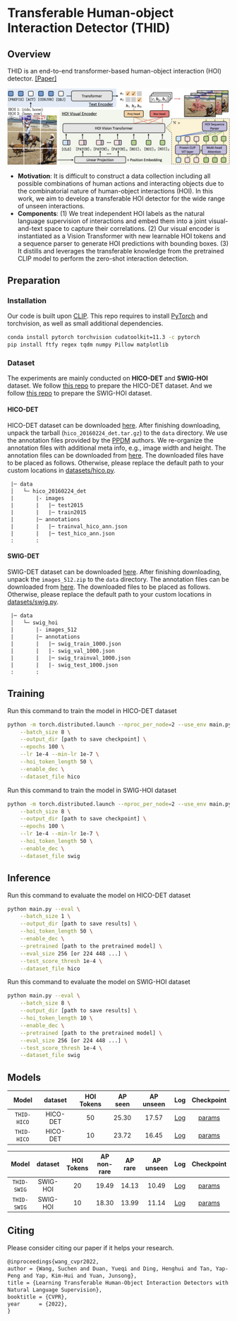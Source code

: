 # Transferable Human-object Interaction Detector (THID)

## Overview

THID is an end-to-end transformer-based human-object interaction (HOI) detector. [[Paper]](https://cse.buffalo.edu/~jsyuan/papers/2022/CVPR2022_4126.pdf)

![THID](./figures/THID_arch.png)

- **Motivation**: It is difficult to construct a data collection including all possible combinations of human actions and interacting objects due to the combinatorial nature of human-object interactions (HOI). In this work, we aim to develop a transferable HOI detector for the wide range of unseen interactions.
- **Components**: (1) We treat independent HOI labels as the natural language supervision of interactions and embed them into a joint visual-and-text space to capture their correlations. (2) Our visual encoder is instantiated as a Vision Transformer with new learnable HOI tokens and a sequence parser to generate HOI predictions with bounding boxes. (3) It distills and leverages the transferable knowledge from the pretrained CLIP model to perform the zero-shot interaction detection.

## Preparation

### Installation

Our code is built upon [CLIP](https://github.com/openai/CLIP). This repo requires to install [PyTorch](https://pytorch.org/get-started/locally/) and torchvision, as well as small additional dependencies.

```bash
conda install pytorch torchvision cudatoolkit=11.3 -c pytorch
pip install ftfy regex tqdm numpy Pillow matplotlib
```

### Dataset

The experiments are mainly conducted on **HICO-DET** and **SWIG-HOI** dataset. We follow [this repo](https://github.com/YueLiao/PPDM) to prepare the HICO-DET dataset. And we follow [this repo](https://github.com/scwangdyd/large_vocabulary_hoi_detection) to prepare the SWIG-HOI dataset.

#### HICO-DET

HICO-DET dataset can be downloaded [here](https://drive.google.com/open?id=1QZcJmGVlF9f4h-XLWe9Gkmnmj2z1gSnk). After finishing downloading, unpack the tarball (`hico_20160224_det.tar.gz`) to the `data` directory. We use the annotation files provided by the [PPDM](https://github.com/YueLiao/PPDM) authors. We re-organize the annotation files with additional meta info, e.g., image width and height. The annotation files can be downloaded from [here](https://drive.google.com/open?id=1lqmevkw8fjDuTqsOOgzg07Kf6lXhK2rg). The downloaded files have to be placed as follows. Otherwise, please replace the default path to your custom locations in [datasets/hico.py](./datasets/hico.py).

``` plain
 |─ data
 │   └─ hico_20160224_det
 |       |- images
 |       |   |─ test2015
 |       |   |─ train2015
 |       |─ annotations
 |       |   |─ trainval_hico_ann.json
 |       |   |─ test_hico_ann.json
 :       :
```

#### SWIG-DET

SWIG-DET dataset can be downloaded [here](https://swig-data-weights.s3.us-east-2.amazonaws.com/images_512.zip). After finishing downloading, unpack the `images_512.zip` to the `data` directory. The annotation files can be downloaded from [here](https://drive.google.com/open?id=1GxNP99J0KP6Pwfekij_M1Z0moHziX8QN). The downloaded files to be placed as follows. Otherwise, please replace the default path to your custom locations in [datasets/swig.py](./datasets/swig.py).

``` plain
 |─ data
 │   └─ swig_hoi
 |       |- images_512
 |       |─ annotations
 |       |   |─ swig_train_1000.json
 |       |   |- swig_val_1000.json
 |       |   |─ swig_trainval_1000.json
 |       |   |- swig_test_1000.json
 :       :
```

## Training

Run this command to train the model in HICO-DET dataset

``` bash
python -m torch.distributed.launch --nproc_per_node=2 --use_env main.py \
    --batch_size 8 \
    --output_dir [path to save checkpoint] \
    --epochs 100 \
    --lr 1e-4 --min-lr 1e-7 \
    --hoi_token_length 50 \
    --enable_dec \
    --dataset_file hico
```

Run this command to train the model in SWIG-HOI dataset

``` bash
python -m torch.distributed.launch --nproc_per_node=2 --use_env main.py \
    --batch_size 8 \
    --output_dir [path to save checkpoint] \
    --epochs 100 \
    --lr 1e-4 --min-lr 1e-7 \
    --hoi_token_length 50 \
    --enable_dec \
    --dataset_file swig
```

## Inference

Run this command to evaluate the model on HICO-DET dataset

``` bash
python main.py --eval \
    --batch_size 1 \
    --output_dir [path to save results] \
    --hoi_token_length 50 \
    --enable_dec \
    --pretrained [path to the pretrained model] \
    --eval_size 256 [or 224 448 ...] \
    --test_score_thresh 1e-4 \
    --dataset_file hico
```

Run this command to evaluate the model on SWIG-HOI dataset

``` bash
python main.py --eval \
    --batch_size 8 \
    --output_dir [path to save results] \
    --hoi_token_length 10 \
    --enable_dec \
    --pretrained [path to the pretrained model] \
    --eval_size 256 [or 224 448 ...] \
    --test_score_thresh 1e-4 \
    --dataset_file swig
```

## Models

| Model | dataset | HOI Tokens | AP seen | AP unseen | Log | Checkpoint |
| :-----: | :-----: | :-----: | :-----: | :-----: | :-----: | :-----: |
| `THID-HICO` | HICO-DET | 50 | 25.30 | 17.57 | [Log](https://github.com/scwangdyd/promting_hoi/releases/download/v0.2/thid_hico_token50_epoch100_log.txt) | [params](https://github.com/scwangdyd/promting_hoi/releases/download/v0.2/thid_hico_token50_epoch100.pth)|
| `THID-HICO` | HICO-DET | 10 | 23.72 | 16.45 | [Log](https://github.com/scwangdyd/promting_hoi/releases/download/v0.2/thid_hico_token10_epoch100_log.txt) | [params](https://github.com/scwangdyd/promting_hoi/releases/download/v0.2/thid_hico_token10_epoch100.pth)|

| Model | dataset | HOI Tokens | AP non-rare | AP rare | AP unseen |  Log | Checkpoint |
| :-----: | :-----: | :-----: | :-----: | :-----: | :-----: | :-----: | :-----: |
| `THID-SWIG` | SWIG-HOI | 20 | 19.49 | 14.13 | 10.49 | [Log](https://github.com/scwangdyd/promting_hoi/releases/download/v0.2/thid_swig_token20_epoch100_log.txt) | [params](https://github.com/scwangdyd/promting_hoi/releases/download/v0.2/thid_swig_token20_epoch100.pth)|
| `THID-SWIG` | SWIG-HOI | 10 | 18.30 | 13.99 | 11.14 | [Log](https://github.com/scwangdyd/promting_hoi/releases/download/v0.2/thid_swig_token10_epoch50_log.txt) | [params](https://github.com/scwangdyd/promting_hoi/releases/download/v0.2/thid_swig_token10_epoch50.pth)|

## Citing

Please consider citing our paper if it helps your research.

```
@inproceedings{wang_cvpr2022,
author = {Wang, Suchen and Duan, Yueqi and Ding, Henghui and Tan, Yap-Peng and Yap, Kim-Hui and Yuan, Junsong},
title = {Learning Transferable Human-Object Interaction Detectors with Natural Language Supervision},
booktitle = {CVPR},
year      = {2022},
}
```